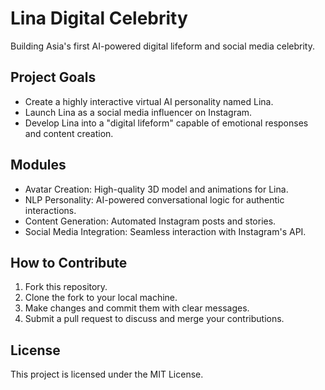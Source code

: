 # Lina Digital Celebrity
Building Asia's first AI-powered digital lifeform and social media celebrity.

## Project Goals
- Create a highly interactive virtual AI personality named Lina.
- Launch Lina as a social media influencer on Instagram.
- Develop Lina into a "digital lifeform" capable of emotional responses and content creation.

## Modules
- Avatar Creation: High-quality 3D model and animations for Lina.
- NLP Personality: AI-powered conversational logic for authentic interactions.
- Content Generation: Automated Instagram posts and stories.
- Social Media Integration: Seamless interaction with Instagram's API.

## How to Contribute
1. Fork this repository.
2. Clone the fork to your local machine.
3. Make changes and commit them with clear messages.
4. Submit a pull request to discuss and merge your contributions.

## License
This project is licensed under the MIT License.

